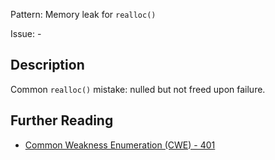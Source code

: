 Pattern: Memory leak for `realloc()`

Issue: -

## Description

Common `realloc()` mistake: nulled but not freed upon failure.

## Further Reading

* [Common Weakness Enumeration (CWE) - 401](https://cwe.mitre.org/data/definitions/401.html)